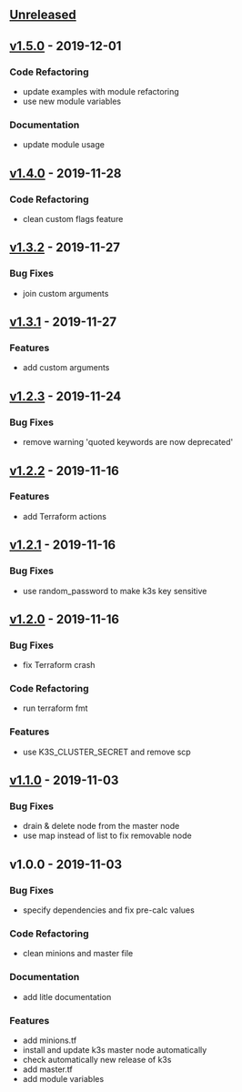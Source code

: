 <a name="unreleased"></a>
## [Unreleased]


<a name="v1.5.0"></a>
## [v1.5.0] - 2019-12-01
### Code Refactoring
- update examples with module refactoring
- use new module variables

### Documentation
- update module usage


<a name="v1.4.0"></a>
## [v1.4.0] - 2019-11-28
### Code Refactoring
- clean custom flags feature


<a name="v1.3.2"></a>
## [v1.3.2] - 2019-11-27
### Bug Fixes
- join custom arguments


<a name="v1.3.1"></a>
## [v1.3.1] - 2019-11-27
### Features
- add custom arguments


<a name="v1.2.3"></a>
## [v1.2.3] - 2019-11-24
### Bug Fixes
- remove warning 'quoted keywords are now deprecated'


<a name="v1.2.2"></a>
## [v1.2.2] - 2019-11-16
### Features
- add Terraform actions


<a name="v1.2.1"></a>
## [v1.2.1] - 2019-11-16
### Bug Fixes
- use random_password to make k3s key sensitive


<a name="v1.2.0"></a>
## [v1.2.0] - 2019-11-16
### Bug Fixes
- fix Terraform crash

### Code Refactoring
- run terraform fmt

### Features
- use K3S_CLUSTER_SECRET and remove scp


<a name="v1.1.0"></a>
## [v1.1.0] - 2019-11-03
### Bug Fixes
- drain & delete node from the master node
- use map instead of list to fix removable node


<a name="v1.0.0"></a>
## v1.0.0 - 2019-11-03
### Bug Fixes
- specify dependencies and fix pre-calc values

### Code Refactoring
- clean minions and master file

### Documentation
- add litle documentation

### Features
- add minions.tf
- install and update k3s master node automatically
- check automatically new release of k3s
- add master.tf
- add module variables


[Unreleased]: https://github.com/xunleii/terraform-module-k3s/compare/v1.5.0...HEAD
[v1.5.0]: https://github.com/xunleii/terraform-module-k3s/compare/v1.4.0...v1.5.0
[v1.4.0]: https://github.com/xunleii/terraform-module-k3s/compare/v1.3.2...v1.4.0
[v1.3.2]: https://github.com/xunleii/terraform-module-k3s/compare/v1.3.1...v1.3.2
[v1.3.1]: https://github.com/xunleii/terraform-module-k3s/compare/v1.2.3...v1.3.1
[v1.2.3]: https://github.com/xunleii/terraform-module-k3s/compare/v1.2.2...v1.2.3
[v1.2.2]: https://github.com/xunleii/terraform-module-k3s/compare/v1.2.1...v1.2.2
[v1.2.1]: https://github.com/xunleii/terraform-module-k3s/compare/v1.2.0...v1.2.1
[v1.2.0]: https://github.com/xunleii/terraform-module-k3s/compare/v1.1.0...v1.2.0
[v1.1.0]: https://github.com/xunleii/terraform-module-k3s/compare/v1.0.0...v1.1.0
